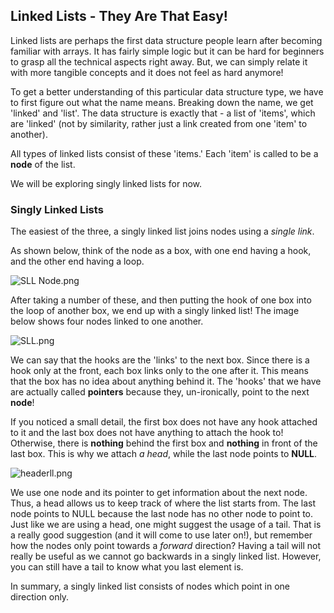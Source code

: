 ## Linked Lists - They Are That Easy!

Linked lists are perhaps the first data structure people learn after becoming familiar with arrays. It has fairly simple logic but it can be hard for beginners to grasp all the technical aspects right away. But, we can simply relate it with more tangible concepts and it does not feel as hard anymore!

To get a better understanding of this particular data structure type, we have to first figure out what the name means. Breaking down the name, we get 'linked' and 'list'. The data structure is exactly that - a list of 'items', which are 'linked' (not by similarity, rather just a link created from one 'item' to another). 

All types of linked lists consist of these 'items.' Each 'item' is called to be a **node** of the list.

We will be exploring singly linked lists for now.

### Singly Linked Lists

The easiest of the three, a singly linked list joins nodes using a *single link*.

As shown below, think of the node as a box, with one end having a hook, and the other end having a loop. 

![SLL Node.png](https://cdn.hashnode.com/res/hashnode/image/upload/v1599969876067/Mq-22qvus.png)

After taking a number of these, and then putting the hook of one box into the loop of another box, we end up with a singly linked list! The image below shows four nodes linked to one another.

![SLL.png](https://cdn.hashnode.com/res/hashnode/image/upload/v1599970348359/HnoirqMky.png)

We can say that the hooks are the 'links' to the next box. Since there is a hook only at the front, each box links only to the one after it. This means that the box has no idea about anything behind it. The 'hooks' that we have are actually called **pointers** because they, un-ironically, point to the next **node**! 

If you noticed a small detail, the first box does not have any hook attached to it and the last box does not have anything to attach the hook to! Otherwise, there is **nothing** behind the first box and **nothing** in front of the last box. This is why we attach *a head*, while the last node points to **NULL**.

![headerll.png](https://cdn.hashnode.com/res/hashnode/image/upload/v1599971302107/eaclEA48P.png)

We use one node and its pointer to get information about the next node. Thus, a head allows us to keep track of where the list starts from. The last node points to NULL because the last node has no other node to point to. Just like we are using a head, one might suggest the usage of a tail. That is a really good suggestion (and it will come to use later on!), but remember how the nodes only point towards a *forward* direction? Having a tail will not really be useful as we cannot go backwards in a singly linked list. However, you can still have a tail to know what you last element is.

In summary, a singly linked list consists of nodes which point in one direction only.

